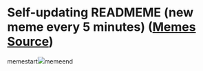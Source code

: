 # Self-updating READMEME (new meme every 5 minutes) ([Memes Source](https://bramses.notion.site/a49c1e962b7646879176ac3b327b6533?v=4d1eda54b170483cb03a40f257231764))

memestart![](https://www.notion.so/image/https%3A%2F%2Fs3-us-west-2.amazonaws.com%2Fsecure.notion-static.com%2Fc8f65b50-a5ff-4816-b7cb-930c147c2b10%2F37D13847-5A02-4ABE-B260-E31CDFAF049A.jpeg?table=block&id=bd8e1893-8df2-4bc0-ab5a-0959bbc3303f&cache=v2)memeend

